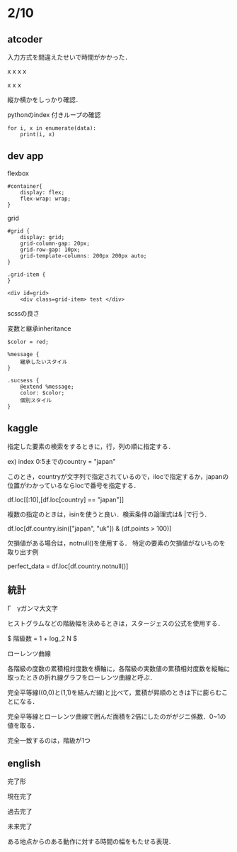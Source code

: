 # 2/10

## atcoder

入力方式を間違えたせいで時間がかかった．

x x x x 

x
x
x

縦か横かをしっかり確認．

pythonのindex 付きループの確認

```
for i, x in enumerate(data):
    print(i, x)
```


## dev app

flexbox
```
#container{
    display: flex;
    flex-wrap: wrap;
}
```
grid
```
#grid {
    display: grid;
    grid-column-gap: 20px;
    grid-row-gap: 10px;
    grid-template-columns: 200px 200px auto;
}

.grid-item {
}

<div id=grid>
    <div class=grid-item> test </div>

```

scssの良さ

変数と継承inheritance
```
$color = red;

%message {
    継承したいスタイル
}

.sucsess {
    @extend %message;
    color: $color;
    個別スタイル
}
```
## kaggle

指定した要素の検索をするときに，行，列の順に指定する．

ex) index 0:5までのcountry = "japan"

このとき，countryが文字列で指定されているので，ilocで指定するか，japanの位置がわかっているならlocで番号を指定する．

df.loc[[:10],[df.loc[country] == "japan"]]

複数の指定のときは，isinを使うと良い．検索条件の論理式は& |で行う．

df.loc[df.country.isin(["japan", "uk"]) & (df.points > 100)]


欠損値がある場合は，notnull()を使用する．
特定の要素の欠損値がないものを取り出す例

perfect_data = df.loc[df.country.notnull()]

## 統計

Γ　γガンマ大文字

ヒストグラムなどの階級幅を決めるときは，スタージェスの公式を使用する．

$ 階級数 = 1 + log_2 N $

ローレンツ曲線

各階級の度数の累積相対度数を横軸に，各階級の実数値の累積相対度数を縦軸に取ったときの折れ線グラフをローレンツ曲線と呼ぶ．

完全平等線((0,0)と(1,1)を結んだ線)と比べて，累積が昇順のときは下に膨らむことになる．

完全平等線とローレンツ曲線で囲んだ面積を2倍にしたのががジニ係数．0~1の値を取る．

完全一致するのは，階級が1つ

## english

完了形

現在完了

過去完了

未来完了

ある地点からのある動作に対する時間の幅をもたせる表現．











